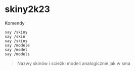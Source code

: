 # skiny2k23
Komendy 
```
say /skiny
say /skin
say /skins
say /modele
say /model
say /models
```
> Nazwy skinów i scieżki modeli analogicznie jak w sma
